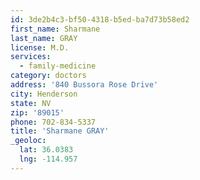 ```yaml
---
id: 3de2b4c3-bf50-4318-b5ed-ba7d73b58ed2
first_name: Sharmane
last_name: GRAY
license: M.D.
services:
  - family-medicine
category: doctors
address: '840 Bussora Rose Drive'
city: Henderson
state: NV
zip: '89015'
phone: 702-834-5337
title: 'Sharmane GRAY'
_geoloc:
  lat: 36.0383
  lng: -114.957
---
```

